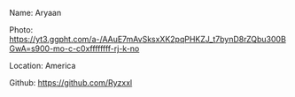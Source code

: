 Name: Aryaan

Photo: https://yt3.ggpht.com/a-/AAuE7mAvSksxXK2pqPHKZJ_t7bynD8rZQbu300BGwA=s900-mo-c-c0xffffffff-rj-k-no

Location: America

Github: https://github.com/Ryzxxl

